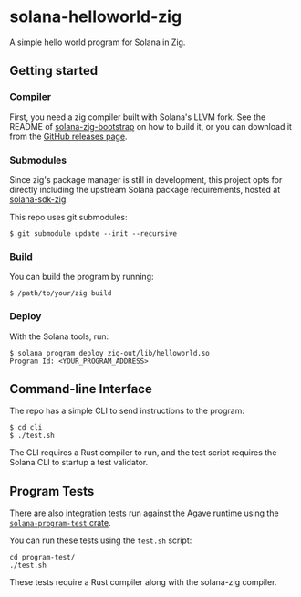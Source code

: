 # solana-helloworld-zig

A simple hello world program for Solana in Zig.

## Getting started

### Compiler

First, you need a zig compiler built with Solana's LLVM fork. See the README of
[solana-zig-bootstrap](https://github.com/joncinque/solana-zig-bootstrap)
on how to build it, or you can download it from the
[GitHub releases page](https://github.com/joncinque/solana-zig-bootstrap/releases).

### Submodules

Since zig's package manager is still in development, this project opts for
directly including the upstream Solana package requirements, hosted at
[solana-sdk-zig](https://github.com/joncinque/solana-sdk-zig).

This repo uses git submodules:

```console
$ git submodule update --init --recursive
```

### Build

You can build the program by running:

```console
$ /path/to/your/zig build
```

### Deploy

With the Solana tools, run:

```console
$ solana program deploy zig-out/lib/helloworld.so
Program Id: <YOUR_PROGRAM_ADDRESS>
```

## Command-line Interface

The repo has a simple CLI to send instructions to the program:

```console
$ cd cli
$ ./test.sh
```

The CLI requires a Rust compiler to run, and the test script requires the Solana
CLI to startup a test validator.

## Program Tests

There are also integration tests run against the Agave runtime using the
[`solana-program-test` crate](https://crates.io/solana-program-test).

You can run these tests using the `test.sh` script:

```console
cd program-test/
./test.sh
```

These tests require a Rust compiler along with the solana-zig compiler.
